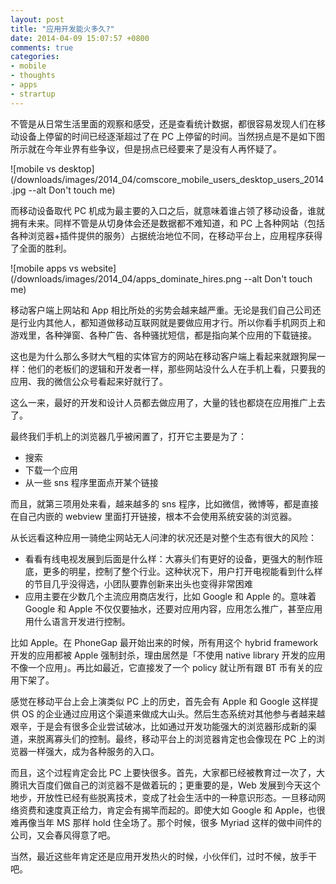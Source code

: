 ```yaml
---
layout: post
title: "应用开发能火多久?"
date: 2014-04-09 15:07:57 +0800
comments: true
categories:
- mobile
- thoughts
- apps
- strartup
---
```


不管是从日常生活里面的观察和感受，还是查看统计数据，都很容易发现人们在移动设备上停留的时间已经逐渐超过了在 PC 上停留的时间。当然拐点是不是如下图所示就在今年业界有些争议，但是拐点已经要来了是没有人再怀疑了。


![mobile vs desktop](/downloads/images/2014_04/comscore_mobile_users_desktop_users_2014.jpg --alt Don't touch me)


而移动设备取代 PC 机成为最主要的入口之后，就意味着谁占领了移动设备，谁就拥有未来。同样不管是从切身体会还是数据都不难知道，和 PC 上各种网站（包括各种浏览器+插件提供的服务）占据统治地位不同，在移动平台上，应用程序获得了全面的胜利。


![mobile apps vs website](/downloads/images/2014_04/apps_dominate_hires.png --alt Don't touch me)

移动客户端上网站和 App 相比所处的劣势会越来越严重。无论是我们自己公司还是行业内其他人，都知道做移动互联网就是要做应用才行。所以你看手机网页上和游戏里，各种弹窗、各种广告、各种骚扰短信，都是指向某个应用的下载链接。

这也是为什么那么多财大气粗的实体官方的网站在移动客户端上看起来就跟狗屎一样：他们的老板们的逻辑和开发者一样，那些网站没什么人在手机上看，只要我的应用、我的微信公众号看起来好就行了。

这么一来，最好的开发和设计人员都去做应用了，大量的钱也都烧在应用推广上去了。

最终我们手机上的浏览器几乎被闲置了，打开它主要是为了：

* 搜索
* 下载一个应用
* 从一些 sns 程序里面点开某个链接

而且，就第三项用处来看，越来越多的 sns 程序，比如微信，微博等，都是直接在自己内嵌的 webview 里面打开链接，根本不会使用系统安装的浏览器。

从长远看这种应用一骑绝尘网站无人问津的状况还是对整个生态有很大的风险：

* 看看有线电视发展到后面是什么样：大寡头们有更好的设备，更强大的制作班底，更多的明星，控制了整个行业。这种状况下，用户打开电视能看到什么样的节目几乎没得选，小团队要靠创新来出头也变得非常困难
* 应用主要在少数几个主流应用商店发行，比如 Google 和 Apple 的。意味着 Google 和 Apple 不仅仅要抽水，还要对应用内容，应用怎么推广，甚至应用用什么语言开发进行控制。

比如 Apple。在 PhoneGap 最开始出来的时候，所有用这个 hybrid framework 开发的应用都被 Apple 强制封杀，理由居然是「不使用 native library 开发的应用不像一个应用」。再比如最近，它直接发了一个 policy 就让所有跟 BT 币有关的应用下架了。

感觉在移动平台上会上演类似 PC 上的历史，首先会有 Apple 和 Google 这样提供 OS 的企业通过应用这个渠道来做成大山头。然后生态系统对其他参与者越来越艰辛，于是会有很多企业尝试破冰，比如通过开发功能强大的浏览器形成新的渠道，来脱离寡头们的控制。最终，移动平台上的浏览器肯定也会像现在 PC 上的浏览器一样强大，成为各种服务的入口。

而且，这个过程肯定会比 PC 上要快很多。首先，大家都已经被教育过一次了，大腾讯大百度们做自己的浏览器不是做着玩的；更重要的是，Web 发展到今天这个地步，开放性已经有些脱离技术，变成了社会生活中的一种意识形态。一旦移动网络资费和速度真正给力，肯定会有揭竿而起的。即使大如 Google 和 Apple，也很难再像当年 MS 那样 hold 住全场了。那个时候，很多 Myriad 这样的做中间件的公司，又会春风得意了吧。

当然，最近这些年肯定还是应用开发热火的时候，小伙伴们，过时不候，放手干吧。


